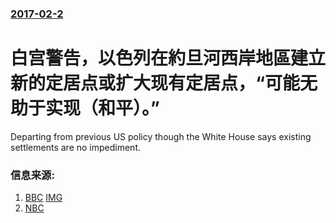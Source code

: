 ### [2017-02-2](/news/2017/02/2/index.md)

##### 
# 白宫警告，以色列在約旦河西岸地區建立新的定居点或扩大现有定居点，“可能无助于实现（和平）。” 

Departing from previous US policy though the White House says existing settlements are no impediment.


### 信息来源:

1. [BBC](http://www.bbc.com/news/world-middle-east-38850975) [IMG](https://ichef.bbci.co.uk/news/1024/branded_news/B9DF/production/_93938574_gettyimages-103767879.jpg)
2. [NBC](http://www.nbcnews.com/news/world/u-s-warns-israel-stop-announcing-new-west-bank-settlements-n716231)
